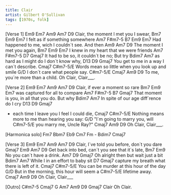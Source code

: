 ```yaml
---
title: Clair
artist: Gilbert O'Sullivan
tags: [1970s, folk]
---
```


[Verse 1]
Em9 Em7     Am9      Am7        D9
Clair,  the moment I met you I swear,
  Bm7                      Em9 Em7
I felt as if something somewhere
    Am7                   F#m7-5     B7       Em9 Em7
Had happened to me,  wich I couldn´t see. And then
    Am9      Am7      D9
The moment I met you again,
  Bm7                            Em9  Em7
I knew in my heart that we were friends
   Am7              F#m7-5      D7      Gmaj7
It had to be so, it couldn´t be no; But try
   Bdim7                Am7
as hard as I might do I don´t know why,
D13        D9            Gmaj7
You get to me in a way I can´t describe.
Cmaj7                         C#m7-5/E
Words mean so little when you look up and smile
             G/D
I don´t care what people say.
              C#m7-5/E              Cmaj7  Am9   D9
To me, you´re more than a child. Oh Clair, Clair___.

[Verse 2]
Em9 Em7   Am9    Am7       D9
Clair, if ever a moment so rare
    Bm7                    Em9 Em7
was captured for all to compare
     Am7               F#m7-5       B7      Gmaj7
That moment is you, in all that you do. But why
   Bdim7                       Am7
In spite of our age diff´rence do I cry
D13           D9               Gmaj7
- each time I leave you I feel I could die,
Cmaj7                         C#m7-5/E
Nothing means more to me than hearing you say:
              G/D
"I´m going to marry you, will
          C#m7-5/E
you marry me, Uncle Ray?"
   Cmaj7      Am9   D9
Oh Clair,     Clair___.

[Harmonica solo]
Fm7  Bbm7  Eb9  Cm7  Fm - Bdim7  Cmaj7

[Verse 3]
Em9 Em7      Am9        Am7             D9
Clair,  I´ve told you before, don´t you dare
    Gmaj7     Em9            Am7            D9
Get back into bed, can´t you see that it´s late,
       Bm7           Em9
No you can´t have a drink.
     Am7            D9          Gmaj7
Oh alright then but wait just a bit
      Bdim7             Am7
While I in an effort to baby sit
D7                              Gmaj7
capture my breath what there is left of it.
Cmaj7                     C#m7-5/E
You can be murder at this hour of the day
           G/D
But in the morning, this hour will seem a
C#m7-5/E
lifetime away.
   Cmaj7      Am9   D9
Oh Clair,     Clair___

[Outro]
C#m7-5   Cmaj7    G  Am7  Am9  D9  Gmaj7
Clair                          Oh Clair.